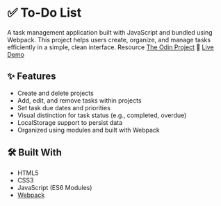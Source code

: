 # ✅ To-Do List

A task management application built with JavaScript and bundled using Webpack. 
This project helps users create, organize, and manage tasks efficiently in a simple, clean interface.
Resource [The Odin Project](https://www.theodinproject.com/lessons/node-path-javascript-todo-list)
🔗 [Live Demo](https://gabriel-droidel.github.io/todo-list/)

## ✨ Features

- Create and delete projects
- Add, edit, and remove tasks within projects
- Set task due dates and priorities
- Visual distinction for task status (e.g., completed, overdue)
- LocalStorage support to persist data
- Organized using modules and built with Webpack

## 🛠️ Built With

- HTML5
- CSS3
- JavaScript (ES6 Modules)
- [Webpack](https://webpack.js.org/)
